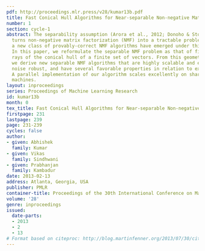 ```yaml
---
pdf: http://proceedings.mlr.press/v28/kumar13b.pdf
title: Fast Conical Hull Algorithms for Near-separable Non-negative Matrix Factorization
number: 1
section: cycle-1
abstract: The separability assumption (Arora et al., 2012; Donoho & Stodden, 2003)
  turns non-negative matrix factorization (NMF) into a tractable problem. Recently,
  a new class of provably-correct NMF algorithms have emerged under this assumption.
  In this paper, we reformulate the separable NMF problem as that of finding the extreme
  rays of the conical hull of a finite set of vectors. From this geometric perspective,
  we derive new separable NMF algorithms that are highly scalable and empirically
  noise robust, and have several favorable properties in relation to existing methods.
  A parallel implementation of our algorithm scales excellently on shared and distributed-memory
  machines.
layout: inproceedings
series: Proceedings of Machine Learning Research
id: kumar13b
month: 0
tex_title: Fast Conical Hull Algorithms for Near-separable Non-negative Matrix Factorization
firstpage: 231
lastpage: 239
page: 231-239
cycles: false
author:
- given: Abhishek
  family: Kumar
- given: Vikas
  family: Sindhwani
- given: Prabhanjan
  family: Kambadur
date: 2013-02-13
address: Atlanta, Georgia, USA
publisher: PMLR
container-title: Proceedings of the 30th International Conference on Machine Learning
volume: '28'
genre: inproceedings
issued:
  date-parts:
  - 2013
  - 2
  - 13
# Format based on citeproc: http://blog.martinfenner.org/2013/07/30/citeproc-yaml-for-bibliographies/
---
```

